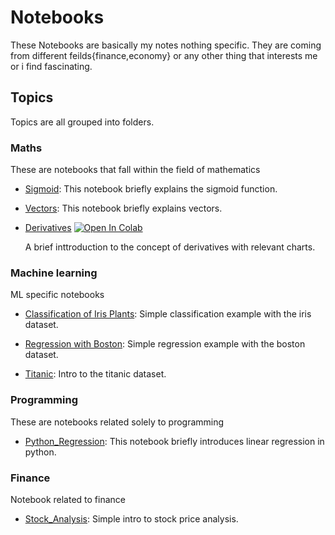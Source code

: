 # Notebooks

These Notebooks are basically my notes nothing specific. They are coming from different feilds{finance,economy} or any other thing that interests me or i find fascinating.

## Topics

Topics are all grouped into folders.

### Maths

These are notebooks that fall within the field of mathematics

- [Sigmoid](https://github.com/EteimZ/My_Notebooks/blob/master/Maths/Sigmoid.ipynb): This notebook briefly explains the sigmoid function.
 
- [Vectors](https://github.com/EteimZ/My_Notebooks/blob/master/Maths/Vectors.ipynb): This notebook briefly explains vectors.

- [Derivatives](https://github.com/EteimZ/My_Notebooks/blob/master/Maths/derivatives.ipynb) [![Open In Colab](https://colab.research.google.com/assets/colab-badge.svg)](https://colab.research.google.com/github/EteimZ/My_Notebooks/blob/master/Maths/derivatives.ipynb)

  A brief inttroduction to the concept of derivatives with relevant charts.

### Machine learning

ML specific notebooks

- [Classification of Iris Plants](https://github.com/EteimZ/My_Notebooks/blob/master/ML/Classification%20of%20Iris%20Plants.ipynb): Simple classification example with the iris dataset.

- [Regression with Boston](https://github.com/EteimZ/My_Notebooks/blob/master/ML/Regression%20with%20Boston.ipynb): Simple regression example with the boston dataset.

- [Titanic](https://github.com/EteimZ/My_Notebooks/blob/master/ML/Titanic.ipynb): Intro to the titanic dataset.

### Programming

These are notebooks related solely to programming

- [Python_Regression](https://github.com/EteimZ/My_Notebooks/blob/master/Programming/Python_Regression.ipynb): This notebook briefly introduces linear regression in python.


### Finance

Notebook related to finance

- [Stock_Analysis](https://github.com/EteimZ/My_Notebooks/blob/master/Finance/Stock_Analysis.ipynb): Simple intro to stock price analysis.
